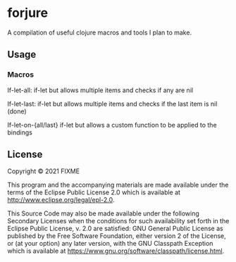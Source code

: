 # forjure

A compilation of useful clojure macros and tools I plan to make.

## Usage

### Macros
If-let-all: if-let but allows multiple items and checks if any are nil

If-let-last: if-let but allows multiple items and checks if the last item is nil (done)

If-let-on-{all/last} if-let but allows a custom function to be applied to the bindings

## License

Copyright © 2021 FIXME

This program and the accompanying materials are made available under the
terms of the Eclipse Public License 2.0 which is available at
http://www.eclipse.org/legal/epl-2.0.

This Source Code may also be made available under the following Secondary
Licenses when the conditions for such availability set forth in the Eclipse
Public License, v. 2.0 are satisfied: GNU General Public License as published by
the Free Software Foundation, either version 2 of the License, or (at your
option) any later version, with the GNU Classpath Exception which is available
at https://www.gnu.org/software/classpath/license.html.
